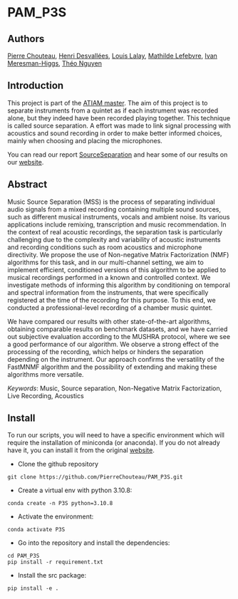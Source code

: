 # PAM_P3S

## Authors 

[Pierre Chouteau](mailto:pierre.chouteau@atiam.fr), [Henri Desvallées](mailto:henri.desvallees@atiam.fr), [Louis Lalay](mailto:louis.lalay@atiam.fr), [Mathilde Lefebvre](mailto:mathilde.lefebvre@atiam.fr), [Ivan Meresman-Higgs](mailto:meresmanhiggs@atiam.fr), [Théo Nguyen](mailto:theo.nguyen@atiam.fr)


## Introduction

This project is part of the [ATIAM master](https://www.atiam.ircam.fr/en/). The aim of this project is to separate instruments from a quintet as if each instrument was recorded alone, but they indeed have been recorded playing together. This technique is called source separation. A effort was made to link signal processing with acoustics and sound recording in order to make better informed choices, mainly when choosing and placing the microphones. 

You can read our report [SourceSeparation](./report/PAM_SourceSeparation.pdf) and  hear some of our results on our [website](https://sourceseparation2022-2023.github.io/).


## Abstract

Music Source Separation (MSS) is the process of separating individual audio signals from a mixed recording containing multiple sound sources, such as different musical instruments, vocals and ambient noise. Its various applications include remixing, transcription and music recommendation. In the context of real acoustic recordings, the separation task is particularly challenging due to the complexity and variability of acoustic instruments and recording conditions such as room acoustics and microphone directivity. We propose the use of Non-negative Matrix Factorization (NMF) algorithms for this task, and in our multi-channel setting, we aim to implement efficient, conditioned versions of this algorithm to be applied to musical recordings performed in a known and controlled context. We investigate methods of informing this algorithm by conditioning on temporal and spectral information from the instruments, that were specifically registered at the time of the recording for this purpose. To this end, we conducted a professional-level recording of a chamber music quintet.

We have compared our results with other state-of-the-art algorithms, obtaining comparable results on benchmark datasets, and we have carried out subjective evaluation according to the MUSHRA protocol, where we see a good performance of our algorithm. We observe a strong effect of the processing of the recording, which helps or hinders the separation depending on the instrument. Our approach confirms the versatility of the FastMNMF algorithm and the possibility of extending and making these algorithms more versatile.


*Keywords*: Music, Source separation, Non-Negative Matrix Factorization, Live Recording, Acoustics

## Install

To run our scripts, you will need to have a specific environment which will require the installation of miniconda (or anaconda). 
If you do not already have it, you can install it from the original [website](https://docs.conda.io/projects/conda/en/latest/user-guide/install/linux.html).


- Clone the github repository

``` 
git clone https://github.com/PierreChouteau/PAM_P3S.git
``` 

- Create a virtual env with python 3.10.8:

``` 
conda create -n P3S python=3.10.8
``` 

- Activate the environment:
``` 
conda activate P3S
``` 

- Go into the repository and install the dependencies: 
``` 
cd PAM_P3S
pip install -r requirement.txt
``` 

- Install the src package:
```
pip install -e .
```